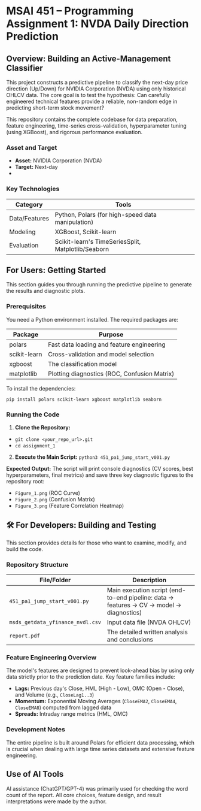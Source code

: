 # MSAI 451 – Programming Assignment 1: NVDA Daily Direction Prediction

## Overview: Building an Active-Management Classifier

This project constructs a predictive pipeline to classify the next-day price direction (Up/Down) for NVIDIA Corporation (NVDA) using only historical OHLCV data. The core goal is to test the hypothesis: Can carefully engineered technical features provide a reliable, non-random edge in predicting short-term stock movement?

This repository contains the complete codebase for data preparation, feature engineering, time-series cross-validation, hyperparameter tuning (using XGBoost), and rigorous performance evaluation.

### Asset and Target

- **Asset:** NVIDIA Corporation (NVDA)
- **Target:** Next-day
- 
### Key Technologies

| Category | Tools |
|----------|-------|
| Data/Features | Python, Polars (for high-speed data manipulation) |
| Modeling | XGBoost, Scikit-learn |
| Evaluation | Scikit-learn's TimeSeriesSplit, Matplotlib/Seaborn |

## For Users: Getting Started

This section guides you through running the predictive pipeline to generate the results and diagnostic plots.

### Prerequisites

You need a Python environment installed. The required packages are:

| Package | Purpose |
|---------|---------|
| polars | Fast data loading and feature engineering |
| scikit-learn | Cross-validation and model selection |
| xgboost | The classification model |
| matplotlib | Plotting diagnostics (ROC, Confusion Matrix) |

To install the dependencies:

`pip install polars scikit-learn xgboost matplotlib seaborn`


### Running the Code

1. **Clone the Repository:**

- `git clone <your_repo_url>.git`
- `cd assignment_1`


2. **Execute the Main Script:**
`python3 451_pa1_jump_start_v001.py`


**Expected Output:** The script will print console diagnostics (CV scores, best hyperparameters, final metrics) and save three key diagnostic figures to the repository root:
- `Figure_1.png` (ROC Curve)
- `Figure_2.png` (Confusion Matrix)
- `Figure_3.png` (Feature Correlation Heatmap)

## 🛠️ For Developers: Building and Testing

This section provides details for those who want to examine, modify, and build the code.

### Repository Structure

| File/Folder | Description |
|-------------|-------------|
| `451_pa1_jump_start_v001.py` | Main execution script (end-to-end pipeline: data → features → CV → model → diagnostics) |
| `msds_getdata_yfinance_nvdl.csv` | Input data file (NVDA OHLCV) |
| `report.pdf` | The detailed written analysis and conclusions |

### Feature Engineering Overview 

The model's features are designed to prevent look-ahead bias by using only data strictly prior to the prediction date. Key feature families include:

- **Lags:** Previous day's Close, HML (High - Low), OMC (Open - Close), and Volume (e.g., `CloseLag1..3`)
- **Momentum:** Exponential Moving Averages (`CloseEMA2`, `CloseEMA4`, `CloseEMA8`) computed from lagged data
- **Spreads:** Intraday range metrics (HML, OMC)

### Development Notes

The entire pipeline is built around Polars for efficient data processing, which is crucial when dealing with large time series datasets and extensive feature engineering.


## Use of AI Tools

AI assistance (ChatGPT/GPT-4) was primarily used for checking the word count of the report. All core  choices, feature design, and result interpretations were made by the author.
